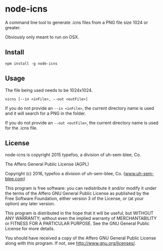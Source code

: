 # node-icns

A command line tool to generate .icns files from a PNG file size 1024 or greater.

Obviously only meant to run on OSX.

## Install

`npm install -g node-icns`

## Usage

The file being used needs to be 1024x1024.

`nicns [--in <inFile>, --out <outFile>]`

If you do not provide an `--in <inFile>`, the current directory name is used and it will search for a PNG in the folder.

If you do not provide an `--out <outFile>`, the current directory name is used for the .icns file.

## License

node-icns is copyright 2015 typefoo, a division of uh-sem-blee, Co.

The Affero General Public License (AGPL)

Copyright (c) 2016, typefoo a division of uh-sem-blee, Co. (www.uh-sem-blee.com)

This program is free software: you can redistribute it and/or modify it under the terms of the Affero GNU General Public License as published by the Free Software Foundation, either version 3 of the License, or (at your option) any later version.

This program is distributed in the hope that it will be useful, but WITHOUT ANY WARRANTY; without even the implied warranty of MERCHANTABILITY or FITNESS FOR A PARTICULAR PURPOSE. See the GNU General Public License for more details.

You should have received a copy of the Affero GNU General Public License along with this program. If not, see http://www.gnu.org/licenses/.
